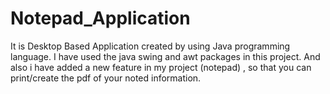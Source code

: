 # Notepad_Application
It is Desktop Based Application created by using Java programming language. I have used the java swing and awt packages in this project. And also i have added a new feature in my project (notepad) , so that you can print/create the pdf of your noted information.

